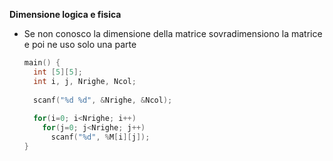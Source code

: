 **Dimensione logica e fisica**

- Se non conosco la dimensione della matrice sovradimensiono la matrice e poi ne uso solo una parte

  ```c
  main() {
  	int [5][5];
  	int i, j, Nrighe, Ncol;
    
  	scanf("%d %d", &Nrighe, &Ncol);
    
    for(i=0; i<Nrighe; i++)
      for(j=0; j<Nrighe; j++)
        scanf("%d", %M[i][j]);
  }
  ```

  